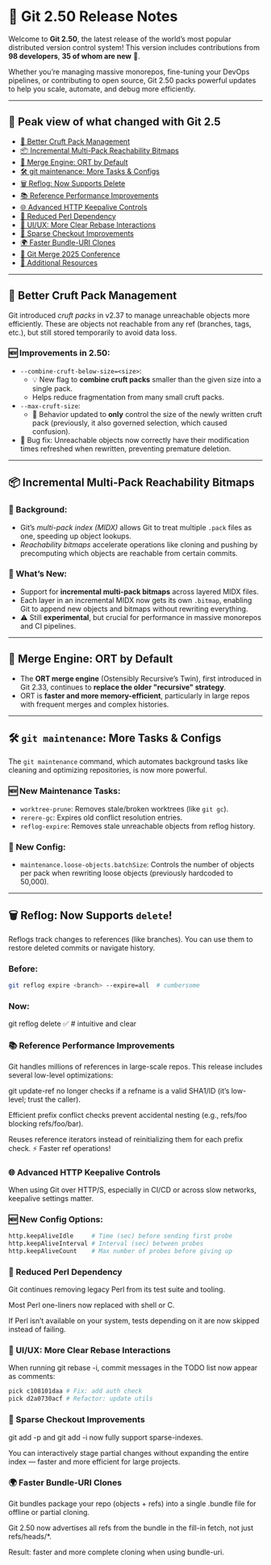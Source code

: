 # 🚀 Git 2.50 Release Notes

Welcome to **Git 2.50**, the latest release of the world’s most popular distributed version control system! This version includes contributions from **98 developers**, **35 of whom are new** 🎉.

Whether you’re managing massive monorepos, fine-tuning your DevOps pipelines, or contributing to open source, Git 2.50 packs powerful updates to help you scale, automate, and debug more efficiently.

---

## 🧵 Peak view of what changed with Git 2.5
- [🧹 Better Cruft Pack Management](#-better-cruft-pack-management)
- [📦 Incremental Multi-Pack Reachability Bitmaps](#-incremental-multi-pack-reachability-bitmaps)
- [🔀 Merge Engine: ORT by Default](#-merge-engine-ort-by-default)
- [🛠 git maintenance: More Tasks & Configs](#-git-maintenance-more-tasks--configs)
- [🗑 Reflog: Now Supports Delete](#-reflog-now-supports-delete)
- [📚 Reference Performance Improvements](#-reference-performance-improvements)
- [🌐 Advanced HTTP Keepalive Controls](#-advanced-http-keepalive-controls)
- [🐪 Reduced Perl Dependency](#-reduced-perl-dependency)
- [🧾 UI/UX: More Clear Rebase Interactions](#-uiux-more-clear-rebase-interactions)
- [🧩 Sparse Checkout Improvements](#-sparse-checkout-improvements)
- [🌍 Faster Bundle-URI Clones](#-faster-bundle-uri-clones)
- [📅 Git Merge 2025 Conference](#-git-merge-2025-conference)
- [🔗 Additional Resources](#-additional-resources)

---

## 🧹 Better Cruft Pack Management

Git introduced *cruft packs* in v2.37 to manage unreachable objects more efficiently. These are objects not reachable from any ref (branches, tags, etc.), but still stored temporarily to avoid data loss.

### 🆕 Improvements in 2.50:
- `--combine-cruft-below-size=<size>`: 
  - 💡 New flag to **combine cruft packs** smaller than the given size into a single pack.
  - Helps reduce fragmentation from many small cruft packs.
- `--max-cruft-size`:
  - 🔄 Behavior updated to **only** control the size of the newly written cruft pack (previously, it also governed selection, which caused confusion).
- 🐛 Bug fix: Unreachable objects now correctly have their modification times refreshed when rewritten, preventing premature deletion.

---

## 📦 Incremental Multi-Pack Reachability Bitmaps

### 🧠 Background:
- Git’s *multi-pack index (MIDX)* allows Git to treat multiple `.pack` files as one, speeding up object lookups.
- *Reachability bitmaps* accelerate operations like cloning and pushing by precomputing which objects are reachable from certain commits.

### 🚀 What’s New:
- Support for **incremental multi-pack bitmaps** across layered MIDX files.
- Each layer in an incremental MIDX now gets its own `.bitmap`, enabling Git to append new objects and bitmaps without rewriting everything.
- ⚠️ Still **experimental**, but crucial for performance in massive monorepos and CI pipelines.

---

## 🔀 Merge Engine: ORT by Default

- The **ORT merge engine** (Ostensibly Recursive’s Twin), first introduced in Git 2.33, continues to **replace the older "recursive" strategy**.
- ORT is **faster and more memory-efficient**, particularly in large repos with frequent merges and complex histories.

---

## 🛠 `git maintenance`: More Tasks & Configs

The `git maintenance` command, which automates background tasks like cleaning and optimizing repositories, is now more powerful.

### 🆕 New Maintenance Tasks:
- `worktree-prune`: Removes stale/broken worktrees (like `git gc`).
- `rerere-gc`: Expires old conflict resolution entries.
- `reflog-expire`: Removes stale unreachable objects from reflog history.

### 🔧 New Config:
- `maintenance.loose-objects.batchSize`: Controls the number of objects per pack when rewriting loose objects (previously hardcoded to 50,000).

---

## 🗑 Reflog: Now Supports `delete`!

Reflogs track changes to references (like branches). You can use them to restore deleted commits or navigate history.

### Before:
```sh
git reflog expire <branch> --expire=all  # cumbersome
```

### Now:
git reflog delete <branch>  ✅  # intuitive and clear

### 📚 Reference Performance Improvements
Git handles millions of references in large-scale repos. This release includes several low-level optimizations:

git update-ref no longer checks if a refname is a valid SHA1/ID (it’s low-level; trust the caller).

Efficient prefix conflict checks prevent accidental nesting (e.g., refs/foo blocking refs/foo/bar).

Reuses reference iterators instead of reinitializing them for each prefix check. ⚡️ Faster ref operations!


### 🌐 Advanced HTTP Keepalive Controls
When using Git over HTTP/S, especially in CI/CD or across slow networks, keepalive settings matter.

### 🆕 New Config Options:


```sh
http.keepAliveIdle     # Time (sec) before sending first probe
http.keepAliveInterval # Interval (sec) between probes
http.keepAliveCount    # Max number of probes before giving up

```


### 🐪 Reduced Perl Dependency
Git continues removing legacy Perl from its test suite and tooling.

Most Perl one-liners now replaced with shell or C.

If Perl isn’t available on your system, tests depending on it are now skipped instead of failing.


### 🧾 UI/UX: More Clear Rebase Interactions
When running git rebase -i, commit messages in the TODO list now appear as comments:
```sh
pick c108101daa # Fix: add auth check
pick d2a0730acf # Refactor: update utils


```
### 🧩 Sparse Checkout Improvements
git add -p and git add -i now fully support sparse-indexes.

You can interactively stage partial changes without expanding the entire index — faster and more efficient for large projects.


### 🌍 Faster Bundle-URI Clones
Git bundles package your repo (objects + refs) into a single .bundle file for offline or partial cloning.

Git 2.50 now advertises all refs from the bundle in the fill-in fetch, not just refs/heads/*.

Result: faster and more complete cloning when using bundle-uri.
